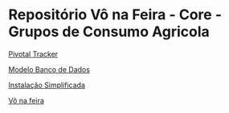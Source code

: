 # Repositório Vô na Feira - Core - Grupos de Consumo Agricola

[Pivotal Tracker](https://www.pivotaltracker.com/n/projects/2181754)

[Modelo Banco de Dados](https://drive.google.com/open?id=1AAJ7f_LdaA45T2wGmE7i1PAc0JKhKCW-)

[Instalação Simplificada](https://github.com/flpdias14/projetoGCA/wiki/Instala%C3%A7%C3%A3o-Simplificada)

[Vô na feira](http://app.uag.ufrpe.br/vonafeira/)
